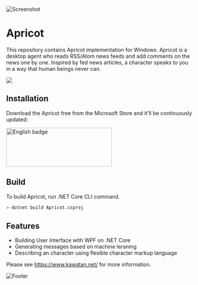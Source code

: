 ![Screenshot](https://user-images.githubusercontent.com/62847426/79295080-c5080f00-7f12-11ea-9c2f-6a80a9b9d2d8.png "Screenshot")

# Apricot

This repository contains Apricot implementation for Windows. Apricot is a desktop agent who reads RSS/Atom news feeds and add comments on the news one by one.
Inspired by fed news articles, a character speaks to you in a way that human beings never can.

![](https://github.com/milchchan/Apricot/workflows/.NET%20Core/badge.svg)

## Installation

Download the Apricot free from the Microsoft Store and it'll be continuously updated:

<a href='//www.microsoft.com/store/apps/9WZDNCRDT09Q?cid=storebadge&ocid=badge'><img src='https://user-images.githubusercontent.com/62847426/109460870-a700ba00-7aa4-11eb-8d53-152dcec41985.png' alt='English badge' width='284px' height='104px' style='width: 284px; height: 104px;'/></a>

### 

## Build

To build Apricot, run .NET Core CLI command.

```sh
> dotnet build Apricot.csproj
```

## Features

* Building User Interface with WPF on .NET Core
* Generating messages based on machine leraning
* Describing an character using flexible character markup language

Please see https://www.kawatan.net/ for more information.

![Footer](https://user-images.githubusercontent.com/62847426/79295104-d3eec180-7f12-11ea-991c-881e0a2a3540.png)
